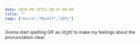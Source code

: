 ```yaml
---
date: 2019-09-15T21:50:47-04:00
title: ""
tags: ["micro","Myself","GIFs"]
---
```

Gonna start spelling GIF as /dʒɪf/ to make my feelings about the pronunciation clear.
